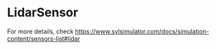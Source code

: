 # LidarSensor

For more details, check https://www.svlsimulator.com/docs/simulation-content/sensors-list#lidar
